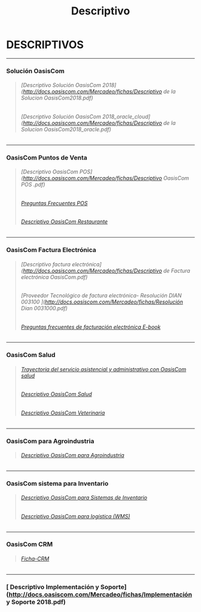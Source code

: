 ﻿---
layout: default
title: Descriptivo
permalink: /Mercadeo/Descriptivo/
editable: si
---

# DESCRIPTIVOS
--------------------------------------------------------
### Solución OasisCom  


>###### [Descriptivo Solución OasisCom 2018](http://docs.oasiscom.com/Mercadeo/fichas/Descriptivo de la Solucion OasisCom2018.pdf)
>###### [Descriptivo Solución OasisCom 2018_oracle_cloud](http://docs.oasiscom.com/Mercadeo/fichas/Descriptivo de la Solucion OasisCom2018_oracle.pdf)

----
### OasisCom Puntos de Venta 
>###### [Descriptivo OasisCom POS](http://docs.oasiscom.com/Mercadeo/fichas/Descriptivo OasisCom POS .pdf)
>###### [Preguntas Frecuentes POS](http://docs.oasiscom.com/Mercadeo/fichas/Preguntas_frecuentes_OasisCom-_POS.pdf)
>###### [Descriptivo OasisCom Restaurante](http://docs.oasiscom.com/Mercadeo/fichas/Descriptivo-OasisCom_restaurante.pdf)
---

### OasisCom Factura Electrónica

>###### [Descriptivo factura electrónica](http://docs.oasiscom.com/Mercadeo/fichas/Descriptivo de Factura electrónica OasisCom.pdf)
>###### [Proveedor Tecnológico de factura electrónica- Resolución DIAN 003100 ](http://docs.oasiscom.com/Mercadeo/fichas/Resolución Dian 0031000.pdf)
>###### [Preguntas frecuentes de facturación electrónica E-book](http://docs.oasiscom.com/Mercadeo/fichas/Preguntas-Frecuentes-de-factura-Electronica.pdf)

---
### OasisCom Salud


>###### [Trayectoria del servicio asistencial y administrativo con OasisCom salud ](http://docs.oasiscom.com/Mercadeo/fichas/OasisCom_Salud_flujograma.png)
>###### [Descriptivo OasisCom Salud](http://docs.oasiscom.com/Mercadeo/fichas/Descriptivo_OasisCom_Salud.pdf)
>###### [Descriptivo OasisCom Veterinaria](http://docs.oasiscom.com/Mercadeo/fichas/Descriptivo_OasisCom_veterinaria.pdf)
---

### OasisCom para Agroindustria
>###### [Descriptivo OasisCom para Agroindustria](http://docs.oasiscom.com/Mercadeo/fichas/Descriptivo-OasisCom-para-Agroindustrias.pdf)

---
### OasisCom sistema para Inventario
>###### [Descriptivo OasisCom para Sistemas de Inventario](http://docs.oasiscom.com/Mercadeo/fichas/Descriptivo_OasisCom_sistema-para-inventarios.pdf)
>###### [Descriptivo OasisCom para logística (WMS)](http://docs.oasiscom.com/Mercadeo/fichas/Descriptivo_OasisCom_sistema-WMS-.pdf)
---

### OasisCom CRM

>###### [Ficha-CRM](http://docs.oasiscom.com/Mercadeo/fichas/CRM-ficha.pdf)
---
### [ Descriptivo Implementación y Soporte](http://docs.oasiscom.com/Mercadeo/fichas/Implementación y Soporte 2018.pdf)
